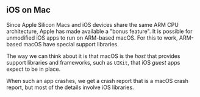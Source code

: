 ## iOS on Mac

Since Apple Silicon Macs and iOS devices share the same ARM CPU architecture, Apple has made available a "bonus feature".  It is possible for unmodified iOS apps to run on ARM-based macOS.  For this to work, ARM-based macOS have special support libraries.

The way we can think about it is that macOS is the _host_ that provides support libraries and frameworks, such as `UIKit`, that iOS _guest_ apps expect to be in place.

When such an app crashes, we get a crash report that is a macOS crash report, but most of the details involve iOS libraries.


